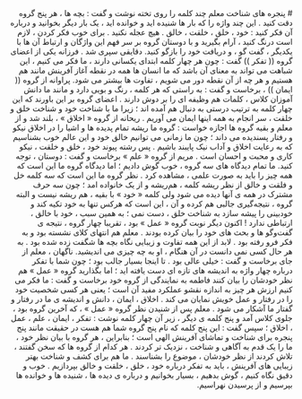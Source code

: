<div dir=rtl>
# پنجره های شناخت 
معلم چند کلمه را روی تخته نوشت و گفت : بچه ها ، هر پنج گروه دقت کنید . این چند واژه را که بار ها شنیده اید و خوانده اید ، یک بار دیگر بخوانید و درباره آن فکر کنید :
خود ، خلق ، خلقت ، خالق .
هیچ عجله نکنید . برای خوب فکر کردن ، لازم است درنگ کنید ، آرام بگیرید و با دوستان گروه بر سر فهم این واژگان و ارتباط آن ها با یکدیگر ، گفت گو ، و دریافت خود را بازگو کنید. 
دقایقی سپری شد . فرزانه یکی از اعضای گروه (( تفکر )) گفت :
چون هر چهار کلمه ابتدای یکسانی دارند ، ما فکر می کنیم ،  این شباهت می تواند به معنای آن باشد که ما انسان ها همه در نقطه آغاز آفرینش مانند هم هستیم و هر چه از آن نقطه دور می شویم ، تفاوت ها بیشتر می شود.
پراوانه از گروه (( ایمان )) ، برخاست و گفت :
به راستی که هر کلمه ، رنگ و بویی دارد و مانند ما دانش آموزان
کلاس ، کلمات هم وظیفه ای را بر دوش دارند . اعضای گروه بر این باورند که این چهار کلمه به ترتیب درستی به دنبال هم آمده اند ؛ زیرا ما با شناخت خود و شناخت خلق و خلقت ، سر انجام به همه اینها ایمان می آوریم .
ریحانه از گروه « اخلاق » ، بلند شد و از معلم و بقیه گروه ها اجازه خواست : 
گروه ما ریشه تمام پدیده ها و اشیا را در اخلاق نیکو و رفتار پسندیده می داند ؛ چون ما زمانی می توانیم خالق خود و این عالم خوب بشناسیم که به رعایت اخلاق و آداب نیک پایبند باشیم . پس رشته پیوند خود ، خلق و خلقت ، نیکو کاری و محبت و احسان است .
مریم از گروه « علم » برخاست و گفت : دوستان ، توجه کنید. ما تمام دیدگاه های سه گروه ، خوب گوش دادیم ؛ اما دیدگاه گروه ما این است که همه چیز را باید به صورت علمی ، مشاهده کرد . نظر گروه ما این است که سه کلمه خل و فلقت و خالق از نظر ریشه کلمه ، هم‌ریشه و از یک خانواده امد ؛ چون سه حرف مشترک در همه ی آنها دیده می شود ولی کلمه « خود » با بقیه ، هم ریشه نیست و البته گروه ، نتیجه‌گیری جالبی هم کرده و آن ، این است که هرکس تنها به خود تکیه کند و خودبینی را پیشه سازد به شناخت خلق ، دست نمی ؛ به همین سبب ، خود با خالق ، ارتباطی ندارد !
اکنون دیگر نوبت گروه « عمل » بود ، تقریبا چهار گروه ، نتیجه ی گفت‌و‌گو ها و بحث های خود را بیان کرده بودند . معلم هم انتهای کلای نشسته بود و به فکر فرو‌ رفته بود . لابد از این همه تفاوت و زیبایی نگاه بچه ها شگفت زده شده بود . به هر حال کسی نمی دانست در آن هنگام ، او به چه چیزی می اندیشید.
ناگهان ، معلم از جای برخاست و گفت : خیلی عالی بود . تا اینجا بسیار جالب بود ؛ چون شما با تفکر درباره چهار واژه به اندیشه های تازه ای دست یافته اید ؛ اما بگذارید گروه « عمل » هم نظر خودشان را بیان کنند
فاطمه به نمایندگی از گروه خود برخاست و گفت : ما فکر می کنیم ارزش هر چیز به اندازه نقشو عملکرد مفید آن است ؛ یعنی هر کسی شخصیت خود را در رفتار و عمل خویش نمایان می کند . اخلاق ، ایمان ، دانش و اندیشه ی ما در رفتار و گفتار ما آشکار می شود . 
معلم پس از شنیدن نظر گروه « عمل » ، که آخرین گروه بود ، جلوی کلاس آمد و پنج کلمه ی دیگر ، زیر آن چهار کلمه نوشت : تفکر ، ایمان ، علم ، عمل ، اخلاق ؛ سپس گفت : این پنج کلمه که نام پنج گروه شما هم هست در حقیقت مانند پنج پنجره برای شناخت و تماشای آفرینش الهی است ؛ بنابراین ، هر گروه با بیان نظر خود ، ما را یک قدم به آگاهی و شناخت ، نزدیک تر کردند . هر کدام از گروه ها که سخن گفتند ، تلاش کردند از نظر خودشان ، موضوع را بشناسند . ما هم برای کشف و شناخت بهتر زیبایی های آفرینش ، باید به تفکر درباره خود ، خلق ، خلقت و خالق بپردازیم . خوب و دقیق نگاه کنیم ، گوش بدهیم ، بسیار بخوانیم و درباره ی دیده ها ، شنیده ها و خوانده ها بپرسیم و از پرسیدن نهراسیم.
</div>
